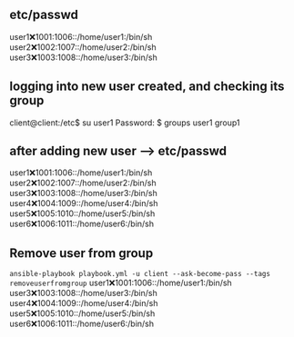 ## etc/passwd
user1:x:1001:1006::/home/user1:/bin/sh
user2:x:1002:1007::/home/user2:/bin/sh
user3:x:1003:1008::/home/user3:/bin/sh

## logging into new user created, and checking its group
client@client:/etc$ su user1
Password:
$ groups
user1 group1

## after adding new user --> etc/passwd
user1:x:1001:1006::/home/user1:/bin/sh
user2:x:1002:1007::/home/user2:/bin/sh
user3:x:1003:1008::/home/user3:/bin/sh
user4:x:1004:1009::/home/user4:/bin/sh
user5:x:1005:1010::/home/user5:/bin/sh
user6:x:1006:1011::/home/user6:/bin/sh

## Remove user from group
`ansible-playbook playbook.yml -u client --ask-become-pass --tags removeuserfromgroup`
user1:x:1001:1006::/home/user1:/bin/sh
user3:x:1003:1008::/home/user3:/bin/sh
user4:x:1004:1009::/home/user4:/bin/sh
user5:x:1005:1010::/home/user5:/bin/sh
user6:x:1006:1011::/home/user6:/bin/sh

